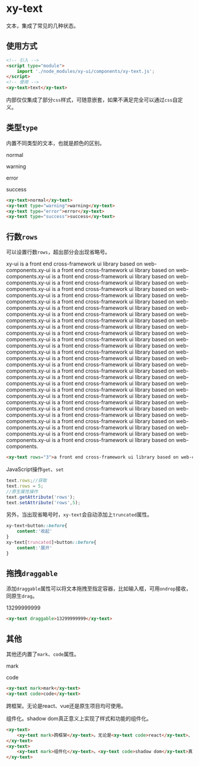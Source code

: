 # xy-text

文本，集成了常见的几种状态。

## 使用方式

```html
<!-- 引入 -->
<script type="module">
    import './node_modules/xy-ui/components/xy-text.js';
</script>
<!-- 使用 -->
<xy-text>text</xy-text>
```

内部仅仅集成了部分`css`样式，可随意嵌套，如果不满足完全可以通过`css`自定义。

## 类型`type`

内置不同类型的文本，也就是颜色的区别。

<xy-text>normal</xy-text>

<xy-text type="warning">warning</xy-text>

<xy-text type="error">error</xy-text>

<xy-text type="success">success</xy-text>

```html
<xy-text>normal</xy-text>
<xy-text type="warning">warning</xy-text>
<xy-text type="error">error</xy-text>
<xy-text type="success">success</xy-text>
```

## 行数`rows`

可以设置行数`rows`，超出部分会出现省略号。

<xy-slider type="number" min="1" max="10" defaultvalue="3" showtips oninput="this.nextElementSibling.rows=this.value"></xy-slider>
<xy-text rows="3">xy-ui is a front end cross-framework ui library based on web-components.xy-ui is a front end cross-framework ui library based on web-components.xy-ui is a front end cross-framework ui library based on web-components.xy-ui is a front end cross-framework ui library based on web-components.xy-ui is a front end cross-framework ui library based on web-components.xy-ui is a front end cross-framework ui library based on web-components.xy-ui is a front end cross-framework ui library based on web-components.xy-ui is a front end cross-framework ui library based on web-components.xy-ui is a front end cross-framework ui library based on web-components.xy-ui is a front end cross-framework ui library based on web-components.xy-ui is a front end cross-framework ui library based on web-components.xy-ui is a front end cross-framework ui library based on web-components.xy-ui is a front end cross-framework ui library based on web-components.xy-ui is a front end cross-framework ui library based on web-components.xy-ui is a front end cross-framework ui library based on web-components.xy-ui is a front end cross-framework ui library based on web-components.xy-ui is a front end cross-framework ui library based on web-components.xy-ui is a front end cross-framework ui library based on web-components.xy-ui is a front end cross-framework ui library based on web-components.xy-ui is a front end cross-framework ui library based on web-components.xy-ui is a front end cross-framework ui library based on web-components.xy-ui is a front end cross-framework ui library based on web-components.xy-ui is a front end cross-framework ui library based on web-components.xy-ui is a front end cross-framework ui library based on web-components.xy-ui is a front end cross-framework ui library based on web-components.xy-ui is a front end cross-framework ui library based on web-components.xy-ui is a front end cross-framework ui library based on web-components.xy-ui is a front end cross-framework ui library based on web-components.xy-ui is a front end cross-framework ui library based on web-components.</xy-text>


```html
<xy-text rows="3">a front end cross-framework ui library based on web-components.</xy-text>
```

JavaScript操作`get`、`set`

```js
text.rows;//获取
text.rows = 5;
//原生属性操作
text.getAttribute('rows');
text.setAttribute('rows',5);
```

另外，当出现省略号时，`xy-text`会自动添加上`truncated`属性。

```css
xy-text+button::before{
    content:'收起'
}
xy-text[truncated]+button::before{
    content:'展开'
}
```

## 拖拽`draggable`

添加`draggable`属性可以将文本拖拽至指定容器，比如输入框，可用`ondrop`接收，同原生`drag`。

<xy-text draggable>13299999999</xy-text>

<xy-input placeholder="drop in here"></xy-input>

```html
<xy-text draggable>13299999999</xy-text>
```

## 其他

其他还内置了`mark`、`code`属性。

<xy-text mark>mark</xy-text>

<xy-text code>code</xy-text>

```html
<xy-text mark>mark</xy-text>
<xy-text code>code</xy-text>
```

<xy-text><xy-text mark>跨框架</xy-text>。无论是<xy-text code>react</xy-text>、<xy-text code>vue</xy-text>还是原生项目均可使用。</xy-text>

<xy-text><xy-text mark>组件化</xy-text>。<xy-text code>shadow dom</xy-text>真正意义上实现了样式和功能的组件化。</xy-text>

```html
<xy-text>
    <xy-text mark>跨框架</xy-text>。无论是<xy-text code>react</xy-text>、<xy-text code>vue</xy-text>还是原生项目均可使用。
</xy-text>
<xy-text>
    <xy-text mark>组件化</xy-text>。<xy-text code>shadow dom</xy-text>真正意义上实现了样式和功能的组件化。
</xy-text>
```
